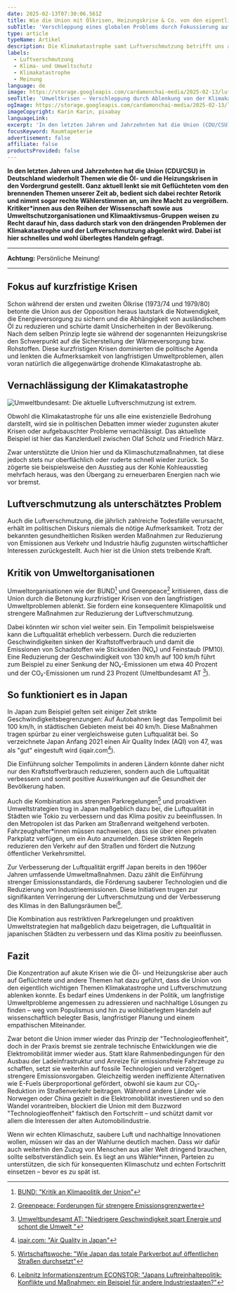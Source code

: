 ```yaml
---
date: 2025-02-13T07:30:06.561Z
title: Wie die Union mit Ölkrisen, Heizungskrise & Co. von den eigentlich wichtigen Themen ablenkt – Klimakatastrophe und Luftverschmutzung
subTitle: 'Verschleppung eines globalen Problems durch Fokussierung auf kurzfristige Engpässe und Krisen'
type: article
typeName: Artikel
description: Die Klimakatastrophe samt Luftverschmutzung betrifft uns alle. Warum verschleppt die Union das Thema dennoch aktiv und bremst sogar technische Entwicklungen, die helfen könnten aus?
labels:
  - Luftverschmutzung
  - Klima- und Umweltschutz
  - Klimakatastrophe
  - Meinung
language: de
image: https://storage.googleapis.com/cardamonchai-media/2025-02-13/luftverschmutzung-karinkarin-pixabay-soundsvegan-com-jpg-imagine-c8c8c8_787b80_1024_768/640.webp
seoTitle: 'Umweltkrisen – Verschleppung durch Ablenkung von der Klimakatastrophe'
ogImage: https://storage.googleapis.com/cardamonchai-media/2025-02-13/luftverschmutzung-karinkarin-pixabay-soundsvegan-com-og-jpg-imagine-282828_696a6e_1200_628/640.webp
imageCopyright: Karin Karin, pixabay
languageLink:
excerpt: 'In den letzten Jahren und Jahrzehnten hat die Union (CDU/CSU) in Deutschland wiederholt Themen wie die Öl- und die Heizungskrisen in den Vordergrund gestellt. Kritiker\*innen aus den Reihen der Wissenschaft sowie aus Umweltschutzorganisationen und Klimaaktivsmus-Gruppen weisen zu Recht darauf hin, dass dadurch stark von den drängenden Problemen der Klimakatastrophe und der Luftverschmutzung abgelenkt wird. Dabei ist hier schnelles und wohl überlegtes Handeln gefragt.'
focusKeyword: Raumtapeterie
advertisement: false
affiliate: false
productsProvided: false
---
```


**In den letzten Jahren und Jahrzehnten hat die Union (CDU/CSU) in Deutschland wiederholt Themen wie die Öl- und die Heizungskrisen in den Vordergrund gestellt. Ganz aktuell lenkt sie mit Geflüchteten vom den brennenden Themen unserer Zeit ab, bedient sich dabei rechter Retorik und nimmt sogar rechte Wählerstimmen an, um ihre Macht zu vergrößern. Kritiker\*innen aus den Reihen der Wissenschaft sowie aus Umweltschutzorganisationen und Klimaaktivsmus-Gruppen weisen zu Recht darauf hin, dass dadurch stark von den drängenden Problemen der Klimakatastrophe und der Luftverschmutzung abgelenkt wird. Dabei ist hier schnelles und wohl überlegtes Handeln gefragt.**

---

**Achtung:** Persönliche Meinung!

---

## Fokus auf kurzfristige Krisen

Schon während der ersten und zweiten Ölkrise (1973/74 und 1979/80) betonte die Union aus der Opposition heraus lautstark die Notwendigkeit, die Energieversorgung zu sichern und die Abhängigkeit von ausländischem Öl zu reduzieren und schürte damit Unsicherheiten in der Bevölkerung. Nach dem selben Prinzip legte sie während der sogenannten Heizungskrise den Schwerpunkt auf die Sicherstellung der Wärmeversorgung bzw. Rohstoffen. Diese kurzfristigen Krisen dominierten die politische Agenda und lenkten die Aufmerksamkeit von langfristigen Umweltproblemen, allen voran natürlich die allgegenwärtige drohende Klimakatastrophe ab.

## Vernachlässigung der Klimakatastrophe

![Umweltbundesamt: Die aktuelle Luftverschmutzung ist extrem.](https://storage.googleapis.com/cardamonchai-media/2025-02-13/luftverschmutzung-umweltbundesamt-soundsvegan-com-jpg-imagine-68b828_a95e4d_1024_768/640.webp 'Umweltbundesamt: Die aktuelle Luftverschmutzung ist extrem.')

Obwohl die Klimakatastrophe für uns alle eine existenzielle Bedrohung darstellt, wird sie in politischen Debatten immer wieder zugunsten akuter Krisen oder aufgebauschter Probleme vernachlässigt. Das aktuellste Beispiel ist hier das Kanzlerduell zwischen Olaf Scholz und Friedrich März.

Zwar unterstützte die Union hier und da Klimaschutzmaßnahmen, tat diese jedoch stets nur oberflächlich oder ruderte schnell wieder zurück. So zögerte sie beispielsweise den Ausstieg aus der Kohle Kohleausstieg mehrfach heraus, was den Übergang zu erneuerbaren Energien nach wie vor bremst.

## Luftverschmutzung als unterschätztes Problem

Auch die Luftverschmutzung, die jährlich zahlreiche Todesfälle verursacht, erhält im politischen Diskurs niemals die nötige Aufmerksamkeit. Trotz der bekannten gesundheitlichen Risiken werden Maßnahmen zur Reduzierung von Emissionen aus Verkehr und Industrie häufig zugunsten wirtschaftlicher Interessen zurückgestellt. Auch hier ist die Union stets treibende Kraft.

## Kritik von Umweltorganisationen

Umweltorganisationen wie der BUND[^1] und Greenpeace[^2] kritisieren, dass die Union durch die Betonung kurzfristiger Krisen von den langfristigen Umweltproblemen ablenkt. Sie fordern eine konsequentere Klimapolitik und strengere Maßnahmen zur Reduzierung der Luftverschmutzung.

Dabei könnten wir schon viel weiter sein. Ein Tempolimit beispielsweise kann die Luftqualität erheblich verbessern. Durch die reduzierten Geschwindigkeiten sinken der Kraftstoffverbrauch und damit die Emissionen von Schadstoffen wie Stickoxiden (NOₓ) und Feinstaub (PM10). Eine Reduzierung der Geschwindigkeit von 130 km/h auf 100 km/h führt zum Beispiel zu einer Senkung der NOₓ-Emissionen um etwa 40 Prozent und der CO₂-Emissionen um rund 23 Prozent (Umeltbundesamt AT [^3]).

## So funktioniert es in Japan

In Japan zum Beispiel gelten seit einiger Zeit strikte Geschwindigkeitsbegrenzungen: Auf Autobahnen liegt das Tempolimit bei 100 km/h, in städtischen Gebieten meist bei 40 km/h. Diese Maßnahmen tragen spürbar zu einer vergleichsweise guten Luftqualität bei. So verzeichnete Japan Anfang 2021 einen Air Quality Index (AQI) von 47, was als "gut" eingestuft wird (iqair.com[^4]).

Die Einführung solcher Tempolimits in anderen Ländern könnte daher nicht nur den Kraftstoffverbrauch reduzieren, sondern auch die Luftqualität verbessern und somit positive Auswirkungen auf die Gesundheit der Bevölkerung haben.

Auch die Kombination aus strengen Parkregelungen[^5] und proaktiven Umweltstrategien trug in Japan maßgeblich dazu bei, die Luftqualität in Städten wie Tokio zu verbessern und das Klima positiv zu beeinflussen. In den Metropolen ist das Parken am Straßenrand weitgehend verboten. Fahrzeughalter\*innen müssen nachweisen, dass sie über einen privaten Parkplatz verfügen, um ein Auto anzumelden. Diese strikten Regeln reduzieren den Verkehr auf den Straßen und fördert die Nutzung öffentlicher Verkehrsmittel.

Zur Verbesserung der Luftqualität ergriff Japan bereits in den 1960er Jahren umfassende Umweltmaßnahmen. Dazu zählt die Einführung strenger Emissionsstandards, die Förderung sauberer Technologien und die Reduzierung von Industrieemissionen. Diese Initiativen trugen zur signifikanten Verringerung der Luftverschmutzung und der Verbesserung des Klimas in den Ballungsräumen bei[^6].

Die Kombination aus restriktiven Parkregelungen und proaktiven Umweltstrategien hat maßgeblich dazu beigetragen, die Luftqualität in japanischen Städten zu verbessern und das Klima positiv zu beeinflussen.

## Fazit

Die Konzentration auf akute Krisen wie die Öl- und Heizungskrise aber auch auf Geflüchtete und andere Themen hat dazu geführt, dass die Union von den eigentlich wichtigen Themen Klimakatastrophe und Luftverschmutzung ablenken konnte. Es bedarf eines Umdenkens in der Politik, um langfristige Umweltprobleme angemessen zu adressieren und nachhaltige Lösungen zu finden – weg vom Populismus und hin zu wohlüberlegtem Handeln auf wissenschaftlich belegter Basis, langfristiger Planung und einem empathischen Miteinander.

Zwar betont die Union immer wieder das Prinzip der "Technologieoffenheit", doch in der Praxis bremst sie zentrale technische Entwicklungen wie die Elektromobilität immer wieder aus. Statt klare Rahmenbedingungen für den Ausbau der Ladeinfrastruktur und Anreize für emissionsfreie Fahrzeuge zu schaffen, setzt sie weiterhin auf fossile Technologien und verzögert strengere Emissionsvorgaben. Gleichzeitig werden ineffiziente Alternativen wie E-Fuels überproportional gefördert, obwohl sie kaum zur CO₂-Reduktion im Straßenverkehr beitragen. Während andere Länder wie Norwegen oder China gezielt in die Elektromobilität investieren und so den Wandel vorantreiben, blockiert die Union mit dem Buzzword "Technologieoffenheit" faktisch den Fortschritt – und schützt damit vor allem die Interessen der alten Automobilindustrie.

Wenn wir echten Klimaschutz, saubere Luft und nachhaltige Innovationen wollen, müssen wir das an der Wahlurne deutlich machen. Dass wir dafür auch weiterhin den Zuzug von Menschen aus aller Welt dringend brauchen, sollte selbstverständlich sein. Es liegt an uns Wähler\*innen, Parteien zu unterstützen, die sich für konsequenten Klimaschutz und echten Fortschritt einsetzen – bevor es zu spät ist.

[^1]: [BUND: "Kritik an Klimapolitik der Union"](https://chatgpt.com/c/67ada3b1-720c-800f-bc47-4fa24700b7fd#:~:text=BUND%3A%20Kritik%20an-,Klimapolitik,-der%20Union)
[^2]: [Greenpeace: Forderungen für strengere Emissionsgrenzwerte](https://chatgpt.com/c/67ada3b1-720c-800f-bc47-4fa24700b7fd#:~:text=Greenpeace%3A%20Forderungen%20f%C3%BCr-,strengere,-Emissionsgrenzwerte)
[^3]: [Umweltbundesamt AT: "Niedrigere Geschwindigkeit spart Energie und schont die Umwelt "](https://www.umweltbundesamt.at/umweltthemen/mobilitaet/mobilitaetsdaten/tempo/)
[^4]: [iqair.com: "Air Quality in Japan"](https://www.iqair.com/us/japan/)
[^5]: [Wirtschaftswoche: "Wie Japan das totale Parkverbot auf öffentlichen Straßen durchsetzt"](https://www.wiwo.de/unternehmen/dienstleister/autoverkehr-wie-japan-das-totale-parkverbot-auf-oeffentlichen-strassen-durchsetzt/29152710.html)
[^6]: [Leibnitz Informationszentrum ECONSTOR: "Japans Luftreinhaltepolitik: Konflikte und Maßnahmen: ein Beispiel für andere Industriestaaten?"](https://www.econstor.eu/bitstream/10419/122781/1/209524.pdf?)
